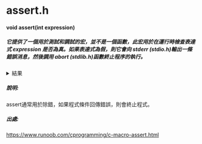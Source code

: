 # assert.h
#### void assert(int expression)
##### 它提供了一個用於測試和調試的宏，並不是一個函數，此宏用於在運行時檢查表達式 expression 是否為真。如果表達式為假，則它會向 stderr (stdio.h)輸出一條錯誤消息，然後調用 abort (stdlib.h)函數終止程序的執行。
<details>
<summary>結果</summary>

```C
#include <assert.h>
#include <stdio.h>
 
int main()
{
   int a;
   char str[50];
     
   printf("请输入一个整数值： ");
   scanf("%d", &a);
   assert(a >= 10); //條件
   printf("输入的整数是： %d\n", a);
    
   printf("请输入字符串： ");
   scanf("%s", str);
   assert(str != NULL); //條件
   printf("输入的字符串是： %s\n", str);
    
   return(0);
}
```
</details>

##### 說明:
assert通常用於除錯，如果程式條件回傳錯誤，則會終止程式。
##### 出處:
https://www.runoob.com/cprogramming/c-macro-assert.html
